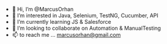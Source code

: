 - 👋 Hi, I’m @MarcusOrhan
- 👀 I’m interested in Java, Selenium, TestNG, Cucumber, API
- 🌱 I’m currently learning  JS & Salesforce  
- 💞️ I’m looking to collaborate on Automation & ManualTesting
- 📫 to reach me ... marcusorhan@gmail.com

<!---
MarcusOrhan/MarcusOrhan is a ✨ special ✨ repository because its `README.md` (this file) appears on your GitHub profile.
You can click the Preview link to take a look at your changes.
--->

